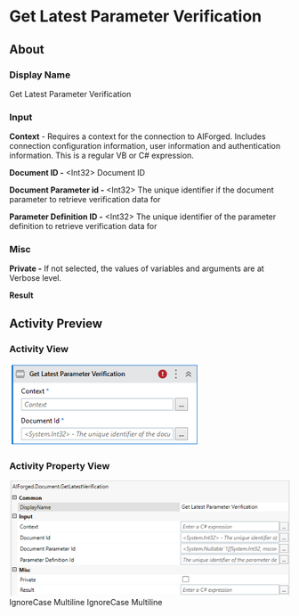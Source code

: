 # Get Latest Parameter Verification

## About

### Display Name

Get Latest Parameter Verification

### Input

**Context** - Requires a context for the connection to AIForged. Includes connection configuration information, user information and authentication information. This is a regular VB or C# expression.

**Document ID -** \<Int32> Document ID

**Document Parameter id -** \<Int32> The unique identifier if the document parameter to retrieve verification data for

**Parameter Definition ID -** \<Int32> The unique identifier of the parameter definition to retrieve verification data for

### Misc

**Private -** If not selected, the values of variables and arguments are at Verbose level.

**Result**

## Activity Preview

### Activity View

![](../../../assets/image%20%2835%29%20%281%29%20%281%29.png)
### Activity Property View

![](../../../assets/image%20%2848%29%20%282%29.png)
 IgnoreCase Multiline IgnoreCase Multiline

